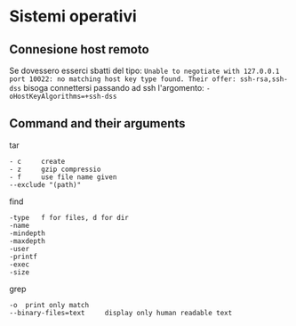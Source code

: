 # Sistemi operativi

## Connesione host remoto
Se dovessero esserci sbatti del tipo: 
`Unable to negotiate with 127.0.0.1 port 10022: no matching host key type found. Their offer: ssh-rsa,ssh-dss`
bisoga connettersi passando ad ssh l'argomento: `-oHostKeyAlgorithms=+ssh-dss` 

## Command and their arguments
tar
```
- c		create
- z		gzip compressio
- f		use file name given
--exclude "(path)"
```

find
```
-type	f for files, d for dir
-name	
-mindepth
-maxdepth
-user
-printf
-exec
-size
```

grep
```
-o	print only match
--binary-files=text		display only human readable text 

```
